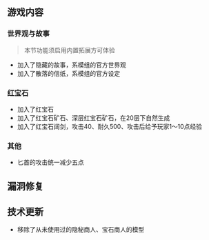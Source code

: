 ## 游戏内容
### 世界观与故事
> 本节功能须启用内置拓展方可体验

- 加入了隐藏的故事，系模组的官方世界观
- 加入了散落的信纸，系模组的官方设定

### 红宝石

- 加入了红宝石
- 加入了红宝石矿石、深层红宝石矿石，在20层下自然生成
- 加入了红宝石阔剑，攻击40、耐久500、攻击后给予玩家1～10点经验

### 其他

- 匕首的攻击统一减少五点


## 漏洞修复

## 技术更新

- 移除了从未使用过的隐秘商人、宝石商人的模型
